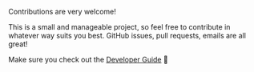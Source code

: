 Contributions are very welcome!

This is a small and manageable project, so feel free to contribute in whatever way suits you best. GitHub issues, pull requests, emails are all great!

Make sure you check out the [Developer Guide](https://kaggle-graph.readthedocs.io/en/latest/?badge=latest) 🐒
